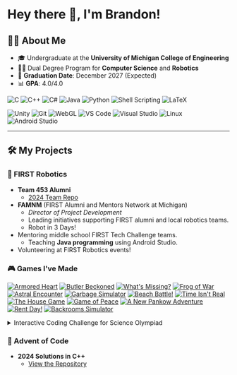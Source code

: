 # Hey there 👋, I'm Brandon!

## 👨‍🎓 About Me
- 🎓 Undergraduate at the **University of Michigan College of Engineering**  
- 🧑‍💻 Dual Degree Program for **Computer Science** and **Robotics**  
- 📅 **Graduation Date**: December 2027 (Expected)  
- 📊 **GPA**: 4.0/4.0  

![C](https://img.shields.io/badge/-C-blue?logo=c&logoColor=white) 
![C++](https://img.shields.io/badge/-C++-blue?logo=cplusplus&logoColor=white) 
![C#](https://img.shields.io/badge/-C%23-purple?logo=csharp&logoColor=white) 
![Java](https://img.shields.io/badge/-Java-red?logo=java&logoColor=white) 
![Python](https://img.shields.io/badge/-Python-yellow?logo=python&logoColor=white) 
![Shell Scripting](https://img.shields.io/badge/-Shell_Scripting-black?logo=gnu-bash&logoColor=white)
![LaTeX](https://img.shields.io/badge/-LaTeX-008080?style=flat&logo=latex&logoColor=white)

![Unity](https://img.shields.io/badge/-Unity-black?logo=unity&logoColor=white) 
![Git](https://img.shields.io/badge/-Git-orange?logo=git&logoColor=white) 
![WebGL](https://img.shields.io/badge/-WebGL-lightgrey?logo=webgl&logoColor=white) 
![VS Code](https://img.shields.io/badge/-VS%20Code-blue?logo=visualstudiocode&logoColor=white) 
![Visual Studio](https://img.shields.io/badge/-Visual%20Studio-purple?logo=visualstudio&logoColor=white) 
![Linux](https://img.shields.io/badge/-Linux-yellow?logo=linux&logoColor=white) 
![Android Studio](https://img.shields.io/badge/-Android%20Studio-green?logo=androidstudio&logoColor=white)

---

## 🛠️ My Projects

### 🤖 FIRST Robotics
- **Team 453 Alumni**
  - [2024 Team Repo](https://github.com/team453/2024Bot)
- **FAMNM** (FIRST Alumni and Mentors Network at Michigan)  
  - *Director of Project Development*  
  - Leading initiatives supporting FIRST alumni and local robotics teams.
  - Robot in 3 Days!
- Mentoring middle school FIRST Tech Challenge teams.  
  - Teaching **Java programming** using Android Studio.  
- Volunteering at FIRST Robotics events!  

### 🎮 Games I've Made

[![Armored Heart](https://img.shields.io/badge/Armored%20Heart-Itch.io-red)](https://brandonmcdonald.itch.io/armored-heart)
[![Butler Beckoned](https://img.shields.io/badge/Butler%20Beckoned-LudumDare55-blue)](https://ldjam.com/events/ludum-dare/55/butler-beckoned)
[![What's Missing?](https://img.shields.io/badge/What's%20Missing%3F-Itch.io-green)](https://brandonmcdonald.itch.io/whats-missing)
[![Frog of War](https://img.shields.io/badge/Frog%20of%20War-Itch.io-yellow)](https://brandonmcdonald.itch.io/frog-of-war)
[![Astral Encounter](https://img.shields.io/badge/Astral%20Encounter-Itch.io-purple)](https://brandonmcdonald.itch.io/astral-encounter)
[![Garbage Simulator](https://img.shields.io/badge/Garbage%20Simulator-LudumDare54-orange)](https://ldjam.com/events/ludum-dare/54/garbage-simulator)
[![Beach Battle!](https://img.shields.io/badge/Beach%20Battle!-Itch.io-cyan)](https://brandonmcdonald.itch.io/beach-battle)
[![Time Isn't Real](https://img.shields.io/badge/Time%20Isn't%20Real-LudumDare51-pink)](https://ldjam.com/events/ludum-dare/51/time-isnt-real)
[![The House Game](https://img.shields.io/badge/The%20House%20Game-Itch.io-lightgrey)](https://brandonmcdonald.itch.io/house-game)
[![Game of Peace](https://img.shields.io/badge/Game%20of%20Peace-Itch.io-brightgreen)](https://brandonmcdonald.itch.io/game-of-peace)
[![A New Pankow Adventure](https://img.shields.io/badge/A%20New%20Pankow%20Adventure-Itch.io-blueviolet)](https://brandonmcdonald.itch.io/a-new-pankow-adventure)
[![Rent Day!](https://img.shields.io/badge/Rent%20Day!-Itch.io-gold)](https://brandonmcdonald.itch.io/rent-day)
[![Backrooms Simulator](https://img.shields.io/badge/Backrooms%20Simulator-Itch.io-darkblue)](https://brandonmcdonald.itch.io/backrooms-simulator)

<details>
<summary>Interactive Coding Challenge for Science Olympiad</summary>

- **Platform**: Hosted online using Unity and WebGL  
- **Description**: Features over 20 Python-based coding challenges designed for elementary students to test and teach basic programming skills.  
- **Achievements**: Played over 300 times and continues to be used in educational events.  
- **Note**: This game is private to prevent sharing solutions, as it is still actively used in competitions.  
</details>

### 🎄 Advent of Code
- **2024 Solutions in C++**  
  - [View the Repository](https://github.com/brandmcd/advent-of-code-2024)   
